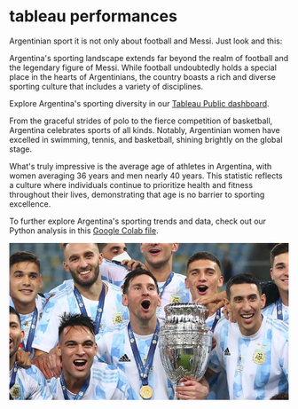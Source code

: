 # tableau performances
Argentinian sport it is not only about football and Messi. Just look and this:

Argentina's sporting landscape extends far beyond the realm of football and the legendary figure of Messi. While football undoubtedly holds a special place in the hearts of Argentinians, the country boasts a rich and diverse sporting culture that includes a variety of disciplines.

Explore Argentina's sporting diversity in our [Tableau Public dashboard](https://public.tableau.com/views/ArgentinainBigSportDashboard/Dashboard1?:language=en-US&publish=yes&:sid=&:display_count=n&:origin=viz_share_link). 

From the graceful strides of polo to the fierce competition of basketball, Argentina celebrates sports of all kinds. Notably, Argentinian women have excelled in swimming, tennis, and basketball, shining brightly on the global stage.

What's truly impressive is the average age of athletes in Argentina, with women averaging 36 years and men nearly 40 years. This statistic reflects a culture where individuals continue to prioritize health and fitness throughout their lives, demonstrating that age is no barrier to sporting excellence.

To further explore Argentina's sporting trends and data, check out our Python analysis in this [Google Colab file](https://colab.research.google.com/drive/1thdzKph-BroBhyb8znAXsTSS17MetneM?usp=sharing).

![Tableau Picture](pic.jpg)

